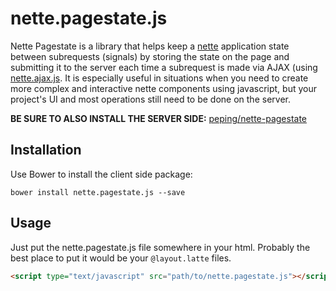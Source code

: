 # nette.pagestate.js

Nette Pagestate is a library that helps keep a [nette](http://github.com/nette/nette) application state between subrequests (signals) by storing the state on the page and submitting it to the server each time a subrequest is made via AJAX (using [nette.ajax.js](https://github.com/vojtech-dobes/nette.ajax.js). It is especially useful in situations when you need to create more complex and interactive nette components using javascript, but your project's UI and most operations still need to be done on the server.

**BE SURE TO ALSO INSTALL THE SERVER SIDE:** [peping/nette-pagestate](https://github.com/Peping/nette-pagestate)

## Installation
Use Bower to install the client side package:
```
bower install nette.pagestate.js --save
```

## Usage
Just put the nette.pagestate.js file somewhere in your html. Probably the best place to put it would be your `@layout.latte` files.
```html
<script type="text/javascript" src="path/to/nette.pagestate.js"></script>
```